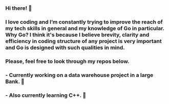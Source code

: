 ### Hi there! 👋

### I love coding and I’m constantly trying to improve the reach of my tech skills in general and my knowledge of Go in particular. Why Go? I think it's because I believe brevity, clarity and efficiency in coding structure of any project is very important and Go is designed with such qualities in mind. 

### Please, feel free to look through my repos below.

### - Currently working on a data warehouse project in a large Bank. 🔭
### - Also currently learning C++. 🌱

<!--
**gregsavvy/gregsavvy** is a ✨ _special_ ✨ repository because its `README.md` (this file) appears on your GitHub profile.

Here are some ideas to get you started:

- 🔭 I’m currently working on ...
- 🌱 I’m currently learning ...
- 👯 I’m looking to collaborate on ...
- 🤔 I’m looking for help with ...
- 💬 Ask me about ...
- 📫 How to reach me: ...
- 😄 Pronouns: ...
- ⚡ Fun fact: ...
-->
